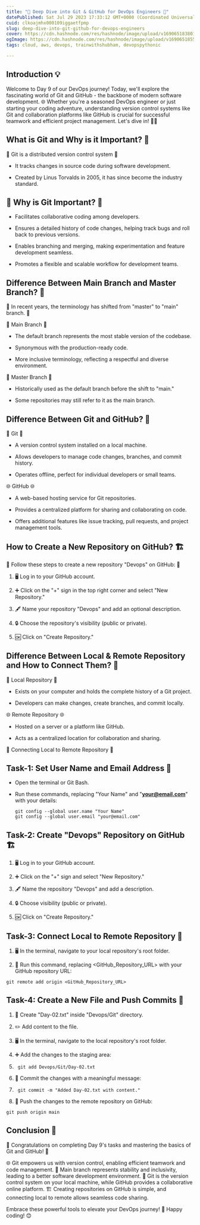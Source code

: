 ```yaml
---
title: "🚀 Deep Dive into Git & GitHub for DevOps Engineers 🚀"
datePublished: Sat Jul 29 2023 17:33:12 GMT+0000 (Coordinated Universal Time)
cuid: clkoajmhx000109iggaetfpmp
slug: deep-dive-into-git-github-for-devops-engineers
cover: https://cdn.hashnode.com/res/hashnode/image/upload/v1690651838018/dc53deee-af3f-4bce-9578-c1ca01c05939.jpeg
ogImage: https://cdn.hashnode.com/res/hashnode/image/upload/v1690651855849/69819be4-6a77-4341-91f3-440504f660dd.jpeg
tags: cloud, aws, devops, trainwithshubham, devopspythonic

---
```


## Introduction 💡

Welcome to Day 9 of our DevOps journey! Today, we'll explore the fascinating world of Git and GitHub - the backbone of modern software development. 🌐 Whether you're a seasoned DevOps engineer or just starting your coding adventure, understanding version control systems like Git and collaboration platforms like GitHub is crucial for successful teamwork and efficient project management. Let's dive in! 🏊‍♂️

## What is Git and Why is it Important? 🌟

📜 Git is a distributed version control system 📜

* It tracks changes in source code during software development.
    
* Created by Linus Torvalds in 2005, it has since become the industry standard.
    

## 🚀 Why is Git Important? 🚀

* Facilitates collaborative coding among developers.
    
* Ensures a detailed history of code changes, helping track bugs and roll back to previous versions.
    
* Enables branching and merging, making experimentation and feature development seamless.
    
* Promotes a flexible and scalable workflow for development teams.
    

## Difference Between Main Branch and Master Branch? 🌳

🌟 In recent years, the terminology has shifted from "master" to "main" branch. 🌟

🌿 Main Branch 🌿

* The default branch represents the most stable version of the codebase.
    
* Synonymous with the production-ready code.
    
* More inclusive terminology, reflecting a respectful and diverse environment.
    

📜 Master Branch 📜

* Historically used as the default branch before the shift to "main."
    
* Some repositories may still refer to it as the main branch.
    

## Difference Between Git and GitHub? 🔄

🌟 Git 🌟

* A version control system installed on a local machine.
    
* Allows developers to manage code changes, branches, and commit history.
    
* Operates offline, perfect for individual developers or small teams.
    

🌐 GitHub 🌐

* A web-based hosting service for Git repositories.
    
* Provides a centralized platform for sharing and collaborating on code.
    
* Offers additional features like issue tracking, pull requests, and project management tools.
    

## How to Create a New Repository on GitHub? 🏗️

📝 Follow these steps to create a new repository "Devops" on GitHub: 📝

1. 🖥️ Log in to your GitHub account.
    
2. ➕ Click on the "+" sign in the top right corner and select "New Repository."
    
3. 🖋️ Name your repository "Devops" and add an optional description.
    
4. 🔒 Choose the repository's visibility (public or private).
    
5. 🆗 Click on "Create Repository."
    

## Difference Between Local & Remote Repository and How to Connect Them? 🔗

🌟 Local Repository 🌟

* Exists on your computer and holds the complete history of a Git project.
    
* Developers can make changes, create branches, and commit locally.
    

🌐 Remote Repository 🌐

* Hosted on a server or a platform like GitHub.
    
* Acts as a centralized location for collaboration and sharing.
    

🔗 Connecting Local to Remote Repository 🔗

## Task-1: Set User Name and Email Address 👤

* Open the terminal or Git Bash.
    
* Run these commands, replacing "Your Name" and "[**your@email.com**](mailto:your@email.com)" with your details:
    
    ```plaintext
    git config --global user.name "Your Name"
    git config --global user.email "your@email.com"
    ```
    

## Task-2: Create "Devops" Repository on GitHub 🏗️

1. 🖥️ Log in to your GitHub account.
    
2. ➕ Click on the "+" sign and select "New Repository."
    
3. 🖋️ Name the repository "Devops" and add a description.
    
4. 🔒 Choose visibility (public or private).
    
5. 🆗 Click on "Create Repository."
    

## Task-3: Connect Local to Remote Repository 🔗

1. 🖥️ In the terminal, navigate to your local repository's root folder.
    
2. 📡 Run this command, replacing &lt;GitHub\_Repository\_URL&gt; with your GitHub repository URL:
    

```plaintext
git remote add origin <GitHub_Repository_URL>
```

## Task-4: Create a New File and Push Commits 📝

1. 📁 Create "Day-02.txt" inside "Devops/Git" directory.
    
2. ✏️ Add content to the file.
    
3. 🖥️ In the terminal, navigate to the local repository's root folder.
    
4. ➕ Add the changes to the staging area:
    
5. ```plaintext
    git add Devops/Git/Day-02.txt
    ```
    
6. 💾 Commit the changes with a meaningful message:
    
7. ```plaintext
    git commit -m "Added Day-02.txt with content."
    ```
    
8. 🔗 Push the changes to the remote repository on GitHub:
    

```plaintext
git push origin main
```

## Conclusion 🏁

🎉 Congratulations on completing Day 9's tasks and mastering the basics of Git and GitHub! 🎉

🌐 Git empowers us with version control, enabling efficient teamwork and code management. 🌟 Main branch represents stability and inclusivity, leading to a better software development environment. 🔄 Git is the version control system on your local machine, while GitHub provides a collaborative online platform. 🏗️ Creating repositories on GitHub is simple, and connecting local to remote allows seamless code sharing.

Embrace these powerful tools to elevate your DevOps journey! 🚀 Happy coding! 😊